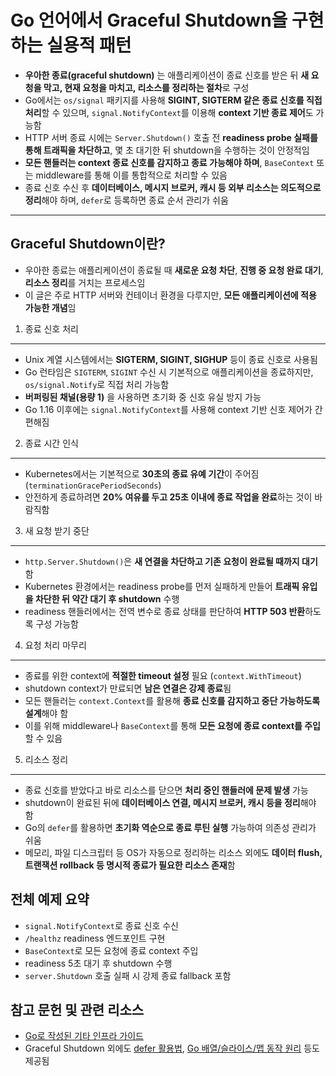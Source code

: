 # Go 언어에서 Graceful Shutdown을 구현하는 실용적 패턴


* **우아한 종료(graceful shutdown)** 는 애플리케이션이 종료 신호를 받은 뒤 **새 요청을 막고, 현재 요청을 마치고, 리소스를 정리하는 절차**로 구성
* Go에서는 `os/signal` 패키지를 사용해 **SIGINT, SIGTERM 같은 종료 신호를 직접 처리**할 수 있으며, `signal.NotifyContext`를 이용해 **context 기반 종료 제어**도 가능함
* HTTP 서버 종료 시에는 `Server.Shutdown()` 호출 전 **readiness probe 실패를 통해 트래픽을 차단하고**, 몇 초 대기한 뒤 shutdown을 수행하는 것이 안정적임
* **모든 핸들러는 context 종료 신호를 감지하고 종료 가능해야 하며**, `BaseContext` 또는 middleware를 통해 이를 통합적으로 처리할 수 있음
* 종료 신호 수신 후 **데이터베이스, 메시지 브로커, 캐시 등 외부 리소스는 의도적으로 정리**해야 하며, `defer`로 등록하면 종료 순서 관리가 쉬움

---

Graceful Shutdown이란?
--------------------

* 우아한 종료는 애플리케이션이 종료될 때 **새로운 요청 차단**, **진행 중 요청 완료 대기**, **리소스 정리**를 거치는 프로세스임
* 이 글은 주로 HTTP 서버와 컨테이너 환경을 다루지만, **모든 애플리케이션에 적용 가능한 개념**임

1. 종료 신호 처리
-----------

* Unix 계열 시스템에서는 **SIGTERM, SIGINT, SIGHUP** 등이 종료 신호로 사용됨
* Go 런타임은 `SIGTERM`, `SIGINT` 수신 시 기본적으로 애플리케이션을 종료하지만, `os/signal.Notify`로 직접 처리 가능함
* **버퍼링된 채널(용량 1)** 을 사용하면 초기화 중 신호 유실 방지 가능
* Go 1.16 이후에는 `signal.NotifyContext`를 사용해 context 기반 신호 제어가 간편해짐

2. 종료 시간 인식
-----------

* Kubernetes에서는 기본적으로 **30초의 종료 유예 기간**이 주어짐 (`terminationGracePeriodSeconds`)
* 안전하게 종료하려면 **20% 여유를 두고 25초 이내에 종료 작업을 완료**하는 것이 바람직함

3. 새 요청 받기 중단
-------------

* `http.Server.Shutdown()`은 **새 연결을 차단하고 기존 요청이 완료될 때까지 대기**함
* Kubernetes 환경에서는 readiness probe를 먼저 실패하게 만들어 **트래픽 유입을 차단한 뒤 약간 대기 후 shutdown** 수행
* readiness 핸들러에서는 전역 변수로 종료 상태를 판단하여 **HTTP 503 반환**하도록 구성 가능함

4. 요청 처리 마무리
------------

* 종료를 위한 context에 **적절한 timeout 설정** 필요 (`context.WithTimeout`)
* shutdown context가 만료되면 **남은 연결은 강제 종료**됨
* 모든 핸들러는 `context.Context`를 활용해 **종료 신호를 감지하고 중단 가능하도록 설계**해야 함
* 이를 위해 middleware나 `BaseContext`를 통해 **모든 요청에 종료 context를 주입**할 수 있음

5. 리소스 정리
---------

* 종료 신호를 받았다고 바로 리소스를 닫으면 **처리 중인 핸들러에 문제 발생** 가능
* shutdown이 완료된 뒤에 **데이터베이스 연결, 메시지 브로커, 캐시 등을 정리**해야 함
* Go의 `defer`를 활용하면 **초기화 역순으로 종료 루틴 실행** 가능하여 의존성 관리가 쉬움
* 메모리, 파일 디스크립터 등 OS가 자동으로 정리하는 리소스 외에도 **데이터 flush, 트랜잭션 rollback 등 명시적 종료가 필요한 리소스 존재**함

전체 예제 요약
--------

* `signal.NotifyContext`로 종료 신호 수신
* `/healthz` readiness 엔드포인트 구현
* `BaseContext`로 모든 요청에 종료 context 주입
* readiness 5초 대기 후 shutdown 수행
* `server.Shutdown` 호출 실패 시 강제 종료 fallback 포함

참고 문헌 및 관련 리소스
--------------

* [Go로 작성된 기타 인프라 가이드](https://victoriametrics.com/categories/go-@-victoriametrics)
* Graceful Shutdown 외에도 [defer 활용법](https://victoriametrics.com/blog/defer-in-go), [Go 배열/슬라이스/맵 동작 원리](https://victoriametrics.com/blog/go-array) 등도 제공됨
